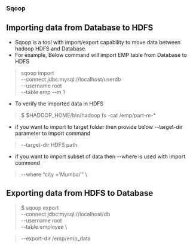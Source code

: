 ### Sqoop
## Importing data from Database to HDFS
- Sqoop is a tool with import/export capability to move data between hadoop HDFS and Database.
- For example, Below command will import EMP table from Database to HDFS
>sqoop import \
>--connect jdbc:mysql://localhost/userdb \
>--username root \
>--table emp --m 1
- To verify the imported data in HDFS
> $ $HADOOP_HOME/bin/hadoop fs -cat /emp/part-m-*
- if you want to import to target folder then provide below --target-dir parameter to import command
> --target-dir HDFS path
- if you want to import subset of data then --where is used with import commond
> --where “city =’Mumbai’” \

## Exporting data from HDFS to Database
>$ sqoop export \
>--connect jdbc:mysql://localhost/db \
>--username root \
>--table employee \ 

>--export-dir /emp/emp_data